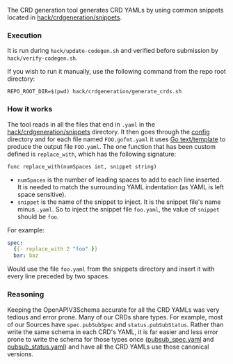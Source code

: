 The CRD generation tool generates CRD YAMLs by using common snippets 
located in [hack/crdgeneration/snippets](./snippets). 

### Execution

It is run during `hack/update-codegen.sh` and verified before submission by `hack/verify-codegen.sh`.

If you wish to run it manually, use the following command from the repo root directory:

```shell
REPO_ROOT_DIR=$(pwd) hack/crdgeneration/generate_crds.sh
```

### How it works

The tool reads in all the files that end in `.yaml` in the 
[hack/crdgeneration/snippets](./snippets) directory. It then goes through the
[config](../../config) directory and for each file named `FOO.gofmt.yaml` it 
uses [Go text/template](https://golang.org/pkg/text/template/) to produce the
output file `FOO.yaml`. The one function that has been custom defined is
`replace_with`, which has the following signature:

```golang
func replace_with(numSpaces int, snippet string)
```

* `numSpaces` is the number of leading spaces to add to each line inserted. It is
needed to match the surrounding YAML indentation (as YAML is left space 
sensitive). 
* `snippet` is the name of the snippet to inject. It is the snippet file's 
name minus `.yaml`. So to inject the snippet file `foo.yaml`, the value
of `snippet` should be `foo`.


For example:

```yaml
spec:
  {{- replace_with 2 "foo" }}
  bar: baz
```

Would use the file `foo.yaml` from the snippets directory and insert it with every
line preceded by two spaces.

### Reasoning

Keeping the OpenAPIV3Schema accurate for all the CRD YAMLs was very tedious and
error prone. Many of our CRDs share types. For example, most of our Sources have
`spec.pubSubSpec` and `status.pubSubStatus`. Rather than write the same schema in
each CRD's YAML, it is far easier and less error prone to write the schema for
those types once ([pubsub_spec.yaml](./snippets/pubsub_spec.yaml) and 
[pubsub_status.yaml](./snippets/pubsub_status.yaml)) and have all the CRD YAMLs
use those canonical versions. 
